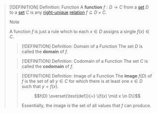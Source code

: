 >[!DEFINITION] Definition: Function
>A **function** $f: D \to C$ from a [set](../Set.md) $D$ to a [set](../Set.md) $C$ is any [right-unique](../Relations/Right-Unique%20Relation.md) [relation](../Relations/Relation.md) $f \subseteq D\times C$.
>
>>[!NOTE]
>>A function $f$ is just a rule which to each $x \in D$ assigns a single $f(x) \in C$.
>>
>>
>
>>[!DEFINITION] Definition: Domain of a Function
>>The set $D$ is called the **domain** of $f$.
>
>>[!DEFINITION] Definition: Codomain of a Function
>>The set $C$ is called the **codomain** of $f$.
>
>>[!DEFINITION] Definition: Image of a Function
>>The **image** $f(D)$ of $f$ is the set of all $y \in C$ for which there is at least one $x \in D$ such that $y = f(x)$.
>>
>>$$f(D) \overset{\text{def}}{=} \{f(x) \mid x \in D\}$$
>>
>>Essentially, the image is the set of all values that $f$ can produce.